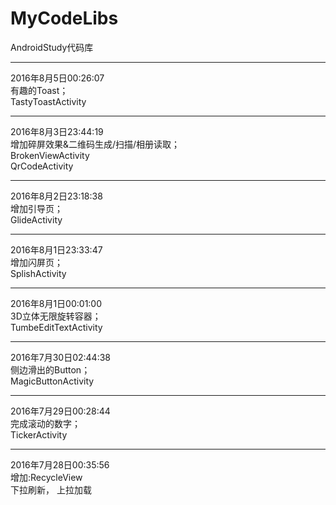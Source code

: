 # MyCodeLibs
AndroidStudy代码库	

_____________________
2016年8月5日00:26:07   
有趣的Toast；  
TastyToastActivity    
_____________________
2016年8月3日23:44:19   
增加碎屏效果&二维码生成/扫描/相册读取；  
BrokenViewActivity  
QrCodeActivity   
_____________________
2016年8月2日23:18:38   
增加引导页；  
GlideActivity   
_____________________
2016年8月1日23:33:47   
增加闪屏页；  
SplishActivity   
_____________________
2016年8月1日00:01:00   
3D立体无限旋转容器；  
TumbeEditTextActivity   
_____________________
2016年7月30日02:44:38   
侧边滑出的Button；  
MagicButtonActivity   
_____________________
2016年7月29日00:28:44   
完成滚动的数字；  
TickerActivity  
_____________________
2016年7月28日00:35:56	
增加:RecycleView  
下拉刷新， 上拉加载
